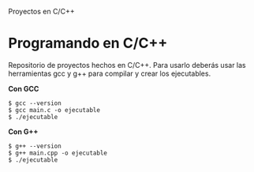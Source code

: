 Proyectos en C/C++

# Programando en C/C++

Repositorio de proyectos hechos en C/C++. Para usarlo deberás usar las herramientas gcc y g++ para compilar y crear los ejecutables.

**Con GCC**
```
$ gcc --version
$ gcc main.c -o ejecutable
$ ./ejecutable
```

**Con G++**
```
$ g++ --version
$ g++ main.cpp -o ejecutable
$ ./ejecutable
```
